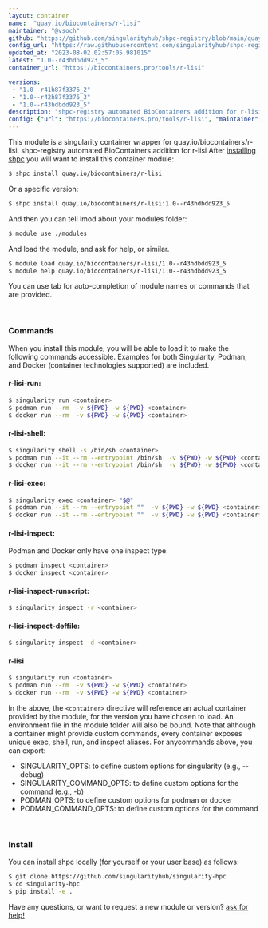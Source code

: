 ```yaml
---
layout: container
name:  "quay.io/biocontainers/r-lisi"
maintainer: "@vsoch"
github: "https://github.com/singularityhub/shpc-registry/blob/main/quay.io/biocontainers/r-lisi/container.yaml"
config_url: "https://raw.githubusercontent.com/singularityhub/shpc-registry/main/quay.io/biocontainers/r-lisi/container.yaml"
updated_at: "2023-08-02 02:57:05.981015"
latest: "1.0--r43hdbdd923_5"
container_url: "https://biocontainers.pro/tools/r-lisi"

versions:
 - "1.0--r41h87f3376_2"
 - "1.0--r42h87f3376_3"
 - "1.0--r43hdbdd923_5"
description: "shpc-registry automated BioContainers addition for r-lisi"
config: {"url": "https://biocontainers.pro/tools/r-lisi", "maintainer": "@vsoch", "description": "shpc-registry automated BioContainers addition for r-lisi", "latest": {"1.0--r43hdbdd923_5": "sha256:f9cef982b7b085212f1402d5d1603b7662b0e1d451458c4ef67f680f2183a6df"}, "tags": {"1.0--r41h87f3376_2": "sha256:5289da382b76282584187a4940c70b3ac2b7f07ee516142e27ae8585c5e1acfb", "1.0--r42h87f3376_3": "sha256:40d80a74cbfaa1ee76bd4479f9aa15c1535eddee811d4f5c3a7152151c5a0874", "1.0--r43hdbdd923_5": "sha256:f9cef982b7b085212f1402d5d1603b7662b0e1d451458c4ef67f680f2183a6df"}, "docker": "quay.io/biocontainers/r-lisi"}
---
```


This module is a singularity container wrapper for quay.io/biocontainers/r-lisi.
shpc-registry automated BioContainers addition for r-lisi
After [installing shpc](#install) you will want to install this container module:


```bash
$ shpc install quay.io/biocontainers/r-lisi
```

Or a specific version:

```bash
$ shpc install quay.io/biocontainers/r-lisi:1.0--r43hdbdd923_5
```

And then you can tell lmod about your modules folder:

```bash
$ module use ./modules
```

And load the module, and ask for help, or similar.

```bash
$ module load quay.io/biocontainers/r-lisi/1.0--r43hdbdd923_5
$ module help quay.io/biocontainers/r-lisi/1.0--r43hdbdd923_5
```

You can use tab for auto-completion of module names or commands that are provided.

<br>

### Commands

When you install this module, you will be able to load it to make the following commands accessible.
Examples for both Singularity, Podman, and Docker (container technologies supported) are included.

#### r-lisi-run:

```bash
$ singularity run <container>
$ podman run --rm  -v ${PWD} -w ${PWD} <container>
$ docker run --rm  -v ${PWD} -w ${PWD} <container>
```

#### r-lisi-shell:

```bash
$ singularity shell -s /bin/sh <container>
$ podman run --it --rm --entrypoint /bin/sh  -v ${PWD} -w ${PWD} <container>
$ docker run --it --rm --entrypoint /bin/sh  -v ${PWD} -w ${PWD} <container>
```

#### r-lisi-exec:

```bash
$ singularity exec <container> "$@"
$ podman run --it --rm --entrypoint ""  -v ${PWD} -w ${PWD} <container> "$@"
$ docker run --it --rm --entrypoint ""  -v ${PWD} -w ${PWD} <container> "$@"
```

#### r-lisi-inspect:

Podman and Docker only have one inspect type.

```bash
$ podman inspect <container>
$ docker inspect <container>
```

#### r-lisi-inspect-runscript:

```bash
$ singularity inspect -r <container>
```

#### r-lisi-inspect-deffile:

```bash
$ singularity inspect -d <container>
```



#### r-lisi

```bash
$ singularity run <container>
$ podman run --rm  -v ${PWD} -w ${PWD} <container>
$ docker run --rm  -v ${PWD} -w ${PWD} <container>
```


In the above, the `<container>` directive will reference an actual container provided
by the module, for the version you have chosen to load. An environment file in the
module folder will also be bound. Note that although a container
might provide custom commands, every container exposes unique exec, shell, run, and
inspect aliases. For anycommands above, you can export:

 - SINGULARITY_OPTS: to define custom options for singularity (e.g., --debug)
 - SINGULARITY_COMMAND_OPTS: to define custom options for the command (e.g., -b)
 - PODMAN_OPTS: to define custom options for podman or docker
 - PODMAN_COMMAND_OPTS: to define custom options for the command

<br>

### Install

You can install shpc locally (for yourself or your user base) as follows:

```bash
$ git clone https://github.com/singularityhub/singularity-hpc
$ cd singularity-hpc
$ pip install -e .
```

Have any questions, or want to request a new module or version? [ask for help!](https://github.com/singularityhub/singularity-hpc/issues)